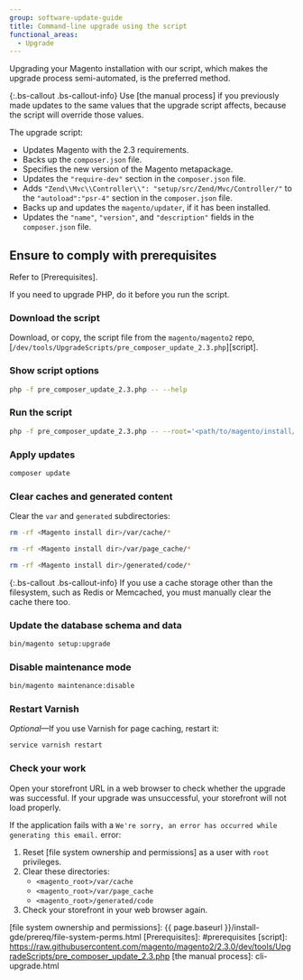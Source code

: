 ```yaml
---
group: software-update-guide
title: Command-line upgrade using the script
functional_areas:
  - Upgrade
---
```


Upgrading your Magento installation with our script, which makes the upgrade process semi-automated, is the preferred method.

{:.bs-callout .bs-callout-info}
Use [the manual process] if you previously made updates to the same values that the upgrade script affects, because the script will override those values.

The upgrade script:

- Updates Magento with the 2.3 requirements.
- Backs up the `composer.json` file.
- Specifies the new version of the Magento metapackage.
- Updates the `"require-dev"` section in the `composer.json` file.
- Adds `"Zend\\Mvc\\Controller\\": "setup/src/Zend/Mvc/Controller/"` to the `"autoload":"psr-4"` section in the `composer.json` file.
- Backs up and updates the `magento/updater`, if it has been installed.
- Updates the `"name"`, `"version"`, and `"description"` fields in the `composer.json` file.

## Ensure to comply with prerequisites

Refer to [Prerequisites].

If you need to upgrade PHP, do it before you run the script.

### Download the script

Download, or copy, the script file from the `magento/magento2` repo, [`/dev/tools/UpgradeScripts/pre_composer_update_2.3.php`][script].

### Show script options

```bash
php -f pre_composer_update_2.3.php -- --help
```

### Run the script

```bash
php -f pre_composer_update_2.3.php -- --root='<path/to/magento/install/dir>' --repo=https://repo.magento.com/ <options>
```

### Apply updates

```bash
composer update
```

### Clear caches and generated content

Clear the `var` and `generated` subdirectories:

```bash
rm -rf <Magento install dir>/var/cache/*
```

```bash
rm -rf <Magento install dir>/var/page_cache/*
```

```bash
rm -rf <Magento install dir>/generated/code/*
```

{:.bs-callout .bs-callout-info}
If you use a cache storage other than the filesystem, such as Redis or Memcached, you must manually clear the cache there too.

### Update the database schema and data

```bash
bin/magento setup:upgrade
```

### Disable maintenance mode

```bash
bin/magento maintenance:disable
```

### Restart Varnish

_Optional_—If you use Varnish for page caching, restart it:

```bash
service varnish restart
```

### Check your work

Open your storefront URL in a web browser to check whether the upgrade was successful. If your upgrade was unsuccessful, your storefront will not load properly.

If the application fails with a  `We're sorry, an error has occurred while generating this email.` error:

1. Reset [file system ownership and permissions] as a user with `root` privileges.
2. Clear these directories:
   - `<magento_root>/var/cache`
   - `<magento_root>/var/page_cache`
   - `<magento_root>/generated/code`
3. Check your storefront in your web browser again.

<!-- Link definitions -->

[file system ownership and permissions]: {{ page.baseurl }}/install-gde/prereq/file-system-perms.html
[Prerequisites]: #prerequisites
[script]: https://raw.githubusercontent.com/magento/magento2/2.3.0/dev/tools/UpgradeScripts/pre_composer_update_2.3.php
[the manual process]: cli-upgrade.html
